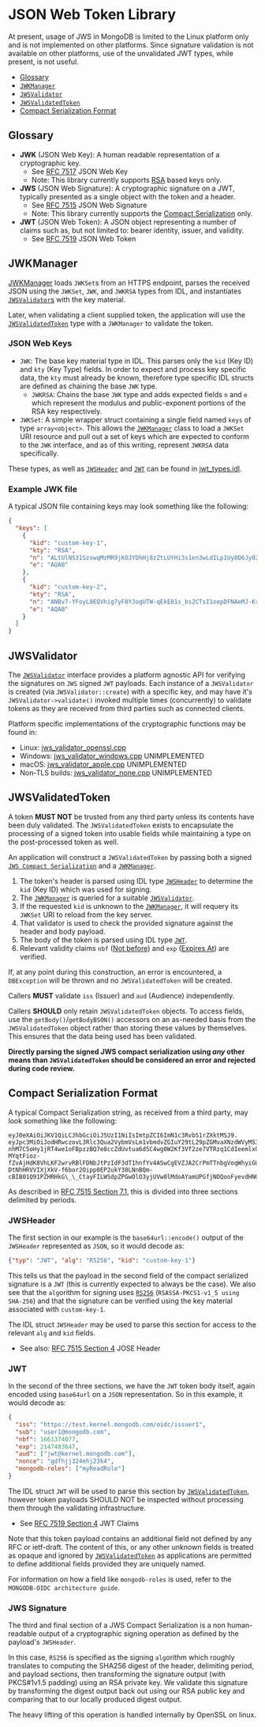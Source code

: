 # JSON Web Token Library

At present, usage of JWS in MongoDB is limited to the Linux platform only and is not implemented on other platforms.
Since signature validation is not available on other platforms, use of the unvalidated JWT types, while present, is not useful.

- [Glossary](#glossary)
- [`JWKManager`](#jwkmanager)
- [`JWSValidator`](#jwsvalidator)
- [`JWSValidatedToken`](#jwsvalidatedtoken)
- [Compact Serialization Format](#compact-serialization-format)

## Glossary

- **JWK** (JSON Web Key): A human readable representation of a cryptographic key.
  - See [RFC 7517](https://www.rfc-editor.org/rfc/rfc7517) JSON Web Key
  - Note: This library currently supports [RSA](https://www.rfc-editor.org/rfc/rfc7517#section-9.3) based keys only.
- **JWS** (JSON Web Signature): A cryptographic signature on a JWT, typically presented as a single object with the token and a header.
  - See [RFC 7515](https://www.rfc-editor.org/rfc/rfc7515) JSON Web Signature
  - Note: This library currently supports the [Compact Serialization](https://www.rfc-editor.org/rfc/rfc7515#section-3.1) only.
- **JWT** (JSON Web Token): A JSON object representing a number of claims such as, but not limited to: bearer identity, issuer, and validity.
  - See [RFC 7519](https://www.rfc-editor.org/rfc/rfc7519) JSON Web Token

## JWKManager

[JWKManager](https://github.com/mongodb/mongo/blob/master/src/mongo/crypto/jwk_manager.h)
loads `JWKSet`s from an HTTPS endpoint, parses the received JSON using the
`JWKSet`, `JWK`, and `JWKRSA` types from IDL, and instantiates [`JWSValidator`s](#jwsvalidator) with the key material.

Later, when validating a client supplied token, the application will use the
[`JWSValidatedToken`](#jwsvalidatedtoken) type with a `JWKManager` to validate the token.

### JSON Web Keys

- `JWK`: The base key material type in IDL. This parses only the `kid` (Key ID) and `kty` (Key Type) fields.
  In order to expect and process key specific data, the `kty` must already be known, therefore
  type specific IDL structs are defined as chaining the base `JWK` type.
  - `JWKRSA`: Chains the base `JWK` type and adds expected fields `n` and `e` which represent the
    modulus and public-exponent portions of the RSA key respectively.
- `JWKSet`: A simple wrapper struct containing a single field named `keys` of type `array<object>`.
  This allows the [`JWKManager`](#jwkmanager) class to load a `JWKSet` URI resource and pull out a set of keys
  which are expected to conform to the `JWK` interface, and as of this writing, represent `JWKRSA` data specifically.

These types, as well as [`JWSHeader`](#jwsheader) and [`JWT`](#jwt) can be found in [jwt_types.idl](jwt_types.idl).

### Example JWK file

A typical JSON file containing keys may look something like the following:

```json
{
  "keys": [
    {
      "kid": "custom-key-1",
      "kty": "RSA",
      "n": "ALtUlNS31SzxwqMzMR9jKOJYDhHj8zZtLUYHi3s1en3wLdILp1Uy8O6Jy0Z66tPyM1u8lke0JK5gS-40yhJ-bvqioW8CnwbLSLPmzGNmZKdfIJ08Si8aEtrRXMxpDyz4Is7JLnpjIIUZ4lmqC3MnoZHd6qhhJb1v1Qy-QGlk4NJy1ZI0aPc_uNEUM7lWhPAJABZsWc6MN8flSWCnY8pJCdIk_cAktA0U17tuvVduuFX_94763nWYikZIMJS_cTQMMVxYNMf1xcNNOVFlUSJHYHClk46QT9nT8FWeFlgvvWhlXfhsp9aNAi3pX-KxIxqF2wABIAKnhlMa3CJW41323Js",
      "e": "AQAB"
    },
    {
      "kid": "custom-key-2",
      "kty": "RSA",
      "n": "ANBv7-YFoyL8EQVhig7yF8YJogUTW-qEkE81s_bs2CTsI1oepDFNAeMJ-Krfx1B7yllYAYtScZGo_l60R9Ou4X89LA66bnVRWVFCp1YV1r0UWtn5hJLlAbqKseSmjdwZlL_e420GlUAiyYsiIr6wltC1dFNYyykq62RhfYhM0xpnt0HiN-k71y9A0GO8H-dFU1WgOvEYMvHmDAZtAP6RTkALE3AXlIHNb4mkOc9gwwn-7cGBc08rufYcniKtS0ZHOtD1aE2CTi1MMQMKkqtVxWIdTI3wLJl1t966f9rBHR6qVtTV8Qpq1bquUc2oaHjR4lPTf0Z_hTaELJa5-BBbvJU",
      "e": "AQAB"
    }
  ]
}
```

## JWSValidator

The [`JWSValidator`](https://github.com/mongodb/mongo/blob/master/src/mongo/crypto/jws_validator.h)
interface provides a platform agnostic API for verifying the signatures on `JWS` signed `JWT` payloads.
Each instance of a `JWSValidator` is created (via `JWSValidator::create`) with a specific key,
and may have it's `JWSValidator->validate()` invoked multiple times (concurrently) to validate tokens
as they are received from third parties such as connected clients.

Platform specific implementations of the cryptographic functions may be found in:

- Linux: [jws_validator_openssl.cpp](https://github.com/mongodb/mongo/blob/master/src/mongo/crypto/jws_validator_openssl.cpp)
- Windows: [jws_validator_windows.cpp](https://github.com/mongodb/mongo/blob/master/src/mongo/crypto/jws_validator_windows.cpp) UNIMPLEMENTED
- macOS: [jws_validator_apple.cpp](https://github.com/mongodb/mongo/blob/master/src/mongo/crypto/jws_validator_apple.cpp) UNIMPLEMENTED
- Non-TLS builds: [jws_validator_none.cpp](https://github.com/mongodb/mongo/blob/master/src/mongo/crypto/jws_validator_none.cpp) UNIMPLEMENTED

## JWSValidatedToken

A token **MUST NOT** be trusted from any third party unless its contents have been duly validated.
The `JWSValidatedToken` exists to encapsulate the processing of a signed token into usable fields while
maintaining a type on the post-processed token as well.

An application will construct a `JWSValidatedToken` by passing both a
signed [`JWS Compact Serialization`](#compact-serialization-format) and a [`JWKManager`](#jwkmanager).

1. The token's header is parsed using IDL type [`JWSHeader`](#jwsheader) to determine the `kid` (Key ID) which was used for signing.
2. The [`JWKManager`](#jwkmanager) is queried for a suitable [`JWSValidator`](#jwsvalidator).
3. If the requested `kid` is unknown to the [`JWKManager`](#jwkmanager), it will requery its `JWKSet` URI to reload from the key server.
4. That validator is used to check the provided signature against the header and body payload.
5. The body of the token is parsed using IDL type [`JWT`](#jwt).
6. Relevant validity claims `nbf` ([Not before](https://www.rfc-editor.org/rfc/rfc7519.html#section-4.1.5)) and `exp` ([Expires At](https://www.rfc-editor.org/rfc/rfc7519.html#section-4.1.4)) are verified.

If, at any point during this construction, an error is encountered, a `DBException` will be thrown and no `JWSValidatedToken` will be created.

Callers **MUST** validate `iss` (Issuer) and `aud` (Audience) independently.

Callers **SHOULD** only retain `JWSValidatedToken` objects.
To access fields, use the `getBody()`/`getBodyBSON()` accessors on an as-needed basis
from the `JWSValidatedToken` object rather than storing these values by themselves.
This ensures that the data being used has been validated.

**Directly parsing the signed JWS compact serialization using _any_ other means
than `JWSValidatedToken` should be considered an error and rejected during code review.**

## Compact Serialization Format

A typical Compact Serialization string, as received from a third party, may look something like the following:

```
eyJ0eXAiOiJKV1QiLCJhbGciOiJSUzI1NiIsImtpZCI6ImN1c3RvbS1rZXktMSJ9.
eyJpc3MiOiJodHRwczovL3Rlc3Qua2VybmVsLm1vbmdvZGIuY29tL29pZGMvaXNzdWVyMSIsInN1YiI6InVzZXIxQG1vbmdvZGIuY29tIiwibmJmIjoxNjYxMzc0MDc3LCJleHAiOjIxNDc0ODM2NDcsImF1ZCI6WyJqd3RAa2VybmVsLm1vbmdvZGIuY29tIl0sIm5vbmNlIjoiZ2RmaGpqMzI0ZWhqMjNrNCIsIm1vbmdvZGItcm9sZXMiOlsibXlSZWFkUm9sZSJdfQ.
nhM7C5oHy1jRT4we1oFBpzzBQ7e8ccZdUvtua6d5C4wg0W2Kf3Vf2ze7VTRzq1CdIeemlx0YuzxNoE1ujZI9W9zRZJmBWhahZHG-MYqtFioz-fZvAjHdK8VhLKF2wrvRBlFDNbJtPzIdF3dT1hnfYv4ASwCgEVZJA2CrPmTTnbgVoqWhyiGUWK-DtNhHRVVIXjXkV-f6bor2Oipp0EP2ukY30LNnBQm-cBIB01Q91PZHRHkG\_\_CtayFILWSdpZPGwOlO3yjUVw0lMdoAYamUPGfjNOQooFyevdHNGuvbh8nqQPgf5ZmRYP7EUJ9\_DipoV4q90TMHQi9pXjc72zSLJg
```

As described in [RFC 7515 Section 7.1](https://www.rfc-editor.org/rfc/rfc7515#section-7.1),
this is divided into three sections delimited by periods.

### JWSHeader

The first section in our example is the `base64url::encode()` output of the `JWSHeader`
represented as `JSON`, so it would decode as:

```json
{"typ": "JWT", "alg": "RS256", "kid": "custom-key-1"}
```

This tells us that the payload in the second field of the compact serialized signature is a `JWT`
(this is currently expected to always be the case).
We also see that the `alg`orithm for signing uses [`RS256`](https://www.rfc-editor.org/rfc/rfc7518.html#section-3.3) (`RSASSA-PKCS1-v1_5 using SHA-256`) and that the signature can be verified using the key material associated with `custom-key-1`.

The IDL struct `JWSHeader` may be used to parse this section for access to the relevant `alg` and `kid` fields.

- See also: [RFC 7515 Section 4](https://www.rfc-editor.org/rfc/rfc7515#section-4) JOSE Header

### JWT

In the second of the three sections, we have the `JWT` token body itself,
again encoded using `base64url` on a `JSON` representation.
So in this example, it would decode as:

```json
{
  "iss": "https://test.kernel.mongodb.com/oidc/issuer1",
  "sub": "user1@mongodb.com",
  "nbf": 1661374077,
  "exp": 2147483647,
  "aud": ["jwt@kernel.mongodb.com"],
  "nonce": "gdfhjj324ehj23k4",
  "mongodb-roles": ["myReadRole"]
}
```

The IDL struct `JWT` will be used to parse this section by [`JWSValidatedToken`](#jwsvalidatedtoken),
however token payloads SHOULD NOT be inspected without processing them through
the validating infrastructure.

- See [RFC 7519 Section 4](https://www.rfc-editor.org/rfc/rfc7519#section-4) JWT Claims

Note that this token payload contains an additional field not defined by any RFC or ietf-draft.
The content of this, or any other unknown fields is treated as opaque and ignored by
[`JWSValidatedToken`](#jwsvalidatedtoken) as applications are permitted to define additional fields
provided they are uniquely named.

For information on how a field like `mongodb-roles` is used, refer to the `MONGODB-OIDC architecture guide`.

### JWS Signature

The third and final section of a JWS Compact Serialization is a non human-readable output of a
cryptographic signing operation as defined by the payload's `JWSHeader`.

In this case, `RS256` is specified as the signing `alg`orithm which roughly translates to
computing the SHA256 digest of the header, delimiting period, and payload sections,
then transforming the signature output (with PKCS#1v1.5 padding) using an RSA private key.
We validate this signature by transforming the digest output back out using our RSA public key
and comparing that to our locally produced digest output.

The heavy lifting of this operation is handled internally by OpenSSL on linux.

